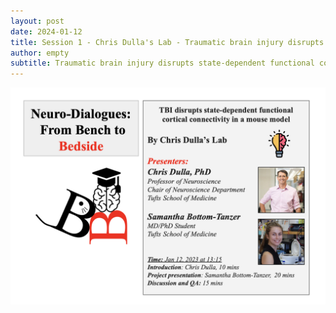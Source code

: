 ```yaml
---
layout: post
date: 2024-01-12
title: Session 1 - Chris Dulla's Lab - Traumatic brain injury disrupts state-dependent functional cortical connectivity in a mouse model
author: empty
subtitle: Traumatic brain injury disrupts state-dependent functional cortical connectivity in a mouse model
---
```

![session-01](assets/posters/session_1.png)
